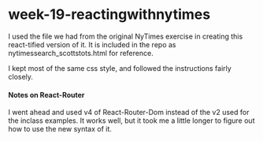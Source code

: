 # week-19-reactingwithnytimes

I used the file we had from the original NyTimes exercise in creating this react-tified version of it.  It is included in the repo as nytimessearch_scottstots.html for reference.

I kept most of the same css style, and followed the instructions fairly closely.

#### Notes on React-Router
I went ahead and used v4 of React-Router-Dom instead of the v2 used for the inclass examples.  It works well, but it took me a little longer to figure out how to use the new syntax of it.